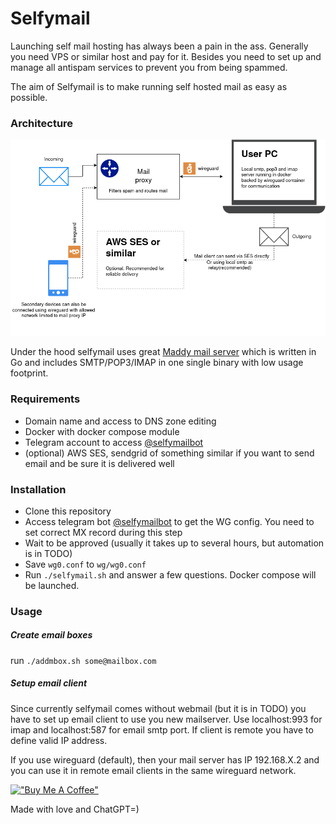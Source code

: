 # Selfymail

Launching self mail hosting has always been a pain in the ass. Generally you need VPS or similar host and pay for it. Besides you need to set up and manage all antispam services to prevent you from being spammed. 

The aim of Selfymail is to make running self hosted mail as easy as possible.

### Architecture

![](Selfymail.drawio.png)


Under the hood selfymail uses great [Maddy mail server](https://maddy.email/) which is written in Go and includes SMTP/POP3/IMAP in one single binary with low usage footprint.

### Requirements

* Domain name and access to DNS zone editing
* Docker with docker compose module
* Telegram account to access [@selfymailbot](https://t.me/selfymailbot)
* (optional) AWS SES, sendgrid of something similar if you want to send email and be sure it is delivered well

### Installation

* Clone this repository
* Access telegram bot [@selfymailbot](https://t.me/selfymailbot) to get the WG config. You need to set correct MX record during this step
* Wait to be approved (usually it takes up to several hours, but automation is in TODO)
* Save `wg0.conf` to `wg/wg0.conf`
* Run `./selfymail.sh` and answer a few questions. Docker compose will be launched.

### Usage

##### Create email boxes

run `./addmbox.sh some@mailbox.com`

##### Setup email client
Since currently selfymail comes without webmail (but it is in TODO) you have to set up email client to use you new mailserver.
Use localhost:993 for imap and localhost:587 for email smtp port. If client is remote you have to define valid IP address.

If you use wireguard (default), then your mail server has IP  192.168.X.2 and you can use it in remote email clients in the same wireguard network.


[!["Buy Me A Coffee"](https://cdn.buymeacoffee.com/buttons/v2/default-yellow.png)](https://www.buymeacoffee.com/rooty)

Made with love and ChatGPT=)